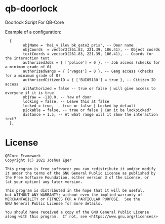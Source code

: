 # qb-doorlock
Doorlock Script For QB-Core

Example of a configuration:

      {
            objName = 'hei_v_ilev_bk_gate2_pris', -- Door name
            objCoords  = vector3(261.83, 221.39, 106.41), -- Object coords
            textCoords = vector3(261.83, 221.39, 106.41), -- Coords for the interaction text
            authorizedJobs = { ['police'] = 0 }, -- Job access (checks for a minimum grade of 0)
            authorizedGangs = { ['vagos'] = 0 }, -- Gang access (checks for a minimum grade of 0)
            authorizedCitizenID = { ['BUI05180'] = true }, -- Citizen ID access
            allAuthorized = false -- true or false | will give access to everyone if it is true
            objYaw = -110.0, -- Yaw of door
            locking = false, -- Leave this at false
            locked = true, -- true or false | Locked by default
            pickable = false, -- true or false | Can it be lockpicked?
            distance = 1.5, -- At what range will it show the interaction text?
      },

# License

    QBCore Framework
    Copyright (C) 2021 Joshua Eger

    This program is free software: you can redistribute it and/or modify
    it under the terms of the GNU General Public License as published by
    the Free Software Foundation, either version 3 of the License, or
    (at your option) any later version.

    This program is distributed in the hope that it will be useful,
    but WITHOUT ANY WARRANTY; without even the implied warranty of
    MERCHANTABILITY or FITNESS FOR A PARTICULAR PURPOSE.  See the
    GNU General Public License for more details.

    You should have received a copy of the GNU General Public License
    along with this program.  If not, see <https://www.gnu.org/licenses/>